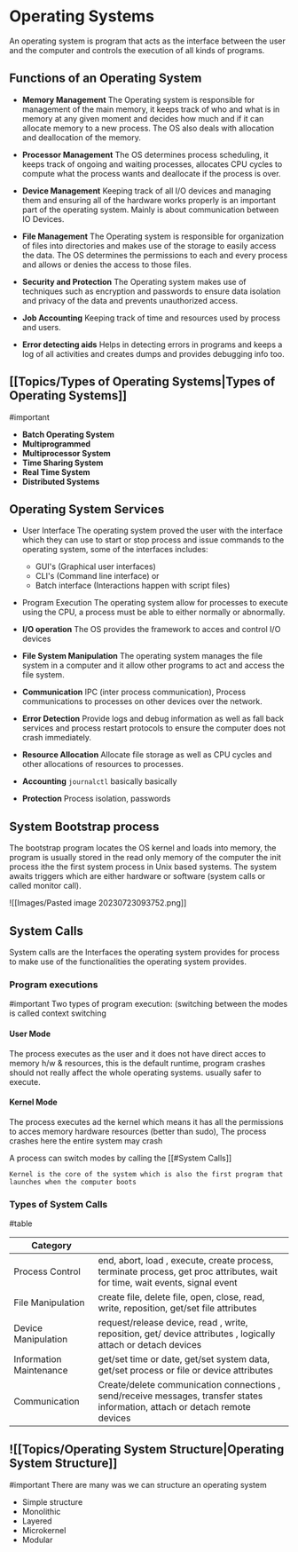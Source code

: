# Operating Systems
An operating system is program that acts as the interface between the user and the computer and controls the execution of all kinds of programs.

## Functions of an Operating System
-  **Memory Management**
	The Operating system is responsible for management of the main memory, it keeps track of who and what is in memory at any given moment and decides how much and if it can allocate memory to a new process. The OS also deals with allocation and deallocation of the memory.

-  **Processor Management**
	The OS determines process scheduling, it keeps track of ongoing and waiting processes, allocates CPU cycles to compute what the process wants and deallocate if the process is over.

-  **Device Management**
	Keeping track of all I/O devices and managing them and ensuring all of the hardware works properly is an important part of the operating system. Mainly is about communication between IO Devices. 

-  **File Management**
	The Operating system is responsible for organization of files into directories and makes use of the storage to easily access the data. The OS determines the permissions to each and every process and allows or denies the access to those files.

-  **Security and Protection**
	The Operating system makes use of techniques such as encryption and passwords to ensure data isolation and privacy of the data and prevents unauthorized access.

-  **Job Accounting**
	Keeping track of time and resources used by process and users.

-  **Error detecting aids**
	Helps in detecting errors in programs and keeps a log of all activities and creates dumps and provides debugging info too.

## [[Topics/Types of Operating Systems|Types of Operating Systems]]
#important 
-  **Batch Operating System**
-  **Multiprogrammed** 
-  **Multiprocessor System**
-  **Time Sharing System**
-  **Real Time System**
-  **Distributed Systems**

## Operating System Services
- User Interface
	The operating system proved the user with the interface which they can use to start or stop process and issue commands to the operating system, some of the interfaces includes:
	- GUI's (Graphical user interfaces) 
	- CLI's (Command line interface) or 
	- Batch interface (Interactions happen with script files)

-  Program Execution
	The operating system allow for processes to execute using the CPU, a process must be able to either normally or abnormally.

-  **I/O operation**
	The OS provides the framework to acces and control I/O devices  

- **File System Manipulation**
	The operating system manages the file system in a computer and it allow other programs to act and access the file system.

- **Communication** 
	IPC (inter process communication), Process communications to processes on other devices over the network.

- **Error Detection**
	Provide logs and debug information as well as fall back services and process restart protocols to ensure the computer does not crash immediately.

- **Resource Allocation**
	Allocate file storage as well as CPU cycles and other allocations of resources to processes.

- **Accounting**
	` journalctl ` basically basically 

- **Protection**
	Process isolation, passwords 

## System Bootstrap process
The bootstrap program locates the OS kernel and loads into memory, the program is  usually stored in the read only memory of the computer
the init process ithe the first system process in Unix based systems.
The system awaits triggers which are either hardware or software (system calls or called monitor call). 

![[Images/Pasted image 20230723093752.png]]

## System Calls
System calls are the Interfaces the operating system provides for process to make use of the functionalities the operating system provides.

### Program executions
#important
Two types of program execution: (switching between the modes is called context switching

#### User Mode 
The process executes as the user and it does not have direct acces to memory h/w & resources, this is the default runtime, program crashes should not really affect the whole operating systems. usually safer to execute.

#### Kernel Mode
The process executes ad the kernel which means it has all the permissions to acces memory hardware resources (better than sudo), The process crashes here the entire system may crash

A process can switch modes by calling the [[#System Calls]]

```
Kernel is the core of the system which is also the first program that launches when the computer boots
```

### Types of System Calls
#table

| Category                |                                                                                                                               |
| ----------------------- | ----------------------------------------------------------------------------------------------------------------------------- |
| Process Control         | end, abort, load , execute, create process, terminate process, get proc attributes, wait for time, wait events, signal event  |
| File Manipulation       | create file, delete file, open, close, read, write, reposition, get/set file attributes                                       |
| Device Manipulation     | request/release device, read , write, reposition, get/ device attributes , logically attach or detach devices                 |
| Information Maintenance | get/set time or date, get/set system data, get/set process or file or device attributes                                       |
| Communication           | Create/delete communication connections , send/receive messages, transfer states information, attach or detach remote devices |

## ![[Topics/Operating System Structure|Operating System Structure]]
#important 
There are many was we can structure an operating system
-  Simple structure
-  Monolithic
-  Layered
-  Microkernel
-  Modular